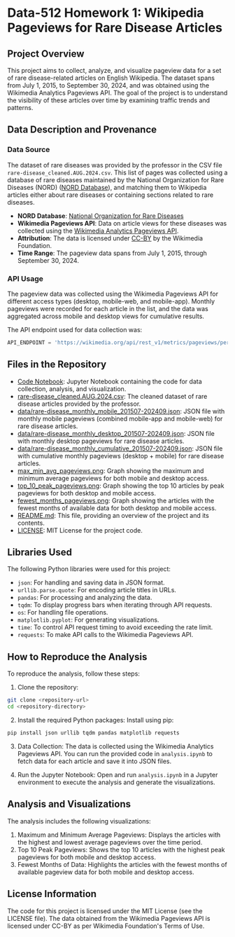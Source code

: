 # Data-512 Homework 1: Wikipedia Pageviews for Rare Disease Articles

## Project Overview
This project aims to collect, analyze, and visualize pageview data for a set of rare disease-related articles on English Wikipedia. The dataset spans from July 1, 2015, to September 30, 2024, and was obtained using the Wikimedia Analytics Pageviews API. The goal of the project is to understand the visibility of these articles over time by examining traffic trends and patterns.

## Data Description and Provenance

### Data Source
The dataset of rare diseases was provided by the professor in the CSV file `rare-disease_cleaned.AUG.2024.csv`. This list of pages was collected using a database of rare diseases maintained by the National Organization for Rare Diseases (NORD) ([NORD Database](https://rarediseases.org)), and matching them to Wikipedia articles either about rare diseases or containing sections related to rare diseases.

- **NORD Database**: [National Organization for Rare Diseases](https://rarediseases.org)
- **Wikimedia Pageviews API**: Data on article views for these diseases was collected using the [Wikimedia Analytics Pageviews API](https://wikitech.wikimedia.org/wiki/Analytics/AQS/Pageviews).
- **Attribution**: The data is licensed under [CC-BY](https://foundation.wikimedia.org/wiki/Terms_of_Use) by the Wikimedia Foundation.
- **Time Range**: The pageview data spans from July 1, 2015, through September 30, 2024.

### API Usage
The pageview data was collected using the Wikimedia Pageviews API for different access types (desktop, mobile-web, and mobile-app). Monthly pageviews were recorded for each article in the list, and the data was aggregated across mobile and desktop views for cumulative results.

The API endpoint used for data collection was:

```python
API_ENDPOINT = 'https://wikimedia.org/api/rest_v1/metrics/pageviews/per-article/{project}/{access}/{agent}/{article}/{granularity}/{start}/{end}'
```

## Files in the Repository

- [Code Notebook](analysis.ipynb): Jupyter Notebook containing the code for data collection, analysis, and visualization.
- [rare-disease_cleaned.AUG.2024.csv](rare-disease_cleaned.AUG.2024.csv): The cleaned dataset of rare disease articles provided by the professor.
- [data/rare-disease_monthly_mobile_201507-202409.json](data/rare-disease_monthly_mobile_201507-202409.json): JSON file with monthly mobile pageviews (combined mobile-app and mobile-web) for rare disease articles.
- [data/rare-disease_monthly_desktop_201507-202409.json](data/rare-disease_monthly_desktop_201507-202409.json): JSON file with monthly desktop pageviews for rare disease articles.
- [data/rare-disease_monthly_cumulative_201507-202409.json](data/rare-disease_monthly_cumulative_201507-202409.json): JSON file with cumulative monthly pageviews (desktop + mobile) for rare disease articles.
- [max_min_avg_pageviews.png](max_min_avg_pageviews.png): Graph showing the maximum and minimum average pageviews for both mobile and desktop access.
- [top_10_peak_pageviews.png](top_10_peak_pageviews.png): Graph showing the top 10 articles by peak pageviews for both desktop and mobile access.
- [fewest_months_pageviews.png](fewest_months_pageviews.png): Graph showing the articles with the fewest months of available data for both desktop and mobile access.
- [README.md](README.md): This file, providing an overview of the project and its contents.
- [LICENSE](LICENSE): MIT License for the project code.


## Libraries Used
The following Python libraries were used for this project:

- `json`: For handling and saving data in JSON format.
- `urllib.parse.quote`: For encoding article titles in URLs.
- `pandas`: For processing and analyzing the data.
- `tqdm`: To display progress bars when iterating through API requests.
- `os`: For handling file operations.
- `matplotlib.pyplot`: For generating visualizations.
- `time`: To control API request timing to avoid exceeding the rate limit.
- `requests`: To make API calls to the Wikimedia Pageviews API.

## How to Reproduce the Analysis

To reproduce the analysis, follow these steps:
1. Clone the repository:
```bash
git clone <repository-url>
cd <repository-directory>
```

2. Install the required Python packages:
Install using pip:
```bash
pip install json urllib tqdm pandas matplotlib requests
```

3. Data Collection: 
The data is collected using the Wikimedia Analytics Pageviews API. You can run the provided code in `analysis.ipynb` to fetch data for each article and save it into JSON files.

4. Run the Jupyter Notebook:
Open and run `analysis.ipynb`  in a Jupyter environment to execute the analysis and generate the visualizations.

## Analysis and Visualizations
The analysis includes the following visualizations:

1. Maximum and Minimum Average Pageviews: Displays the articles with the highest and lowest average pageviews over the time period.
2. Top 10 Peak Pageviews: Shows the top 10 articles with the highest peak pageviews for both mobile and desktop access.
3. Fewest Months of Data: Highlights the articles with the fewest months of available pageview data for both mobile and desktop access.

## License Information

The code for this project is licensed under the MIT License (see the LICENSE file). The data obtained from the Wikimedia Pageviews API is licensed under CC-BY as per Wikimedia Foundation's Terms of Use.


